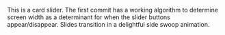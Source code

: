 This is a card slider. The first commit has a working algorithm to determine screen width as a determinant for when the slider buttons appear/disappear. Slides transition in a delightful side swoop animation. 
